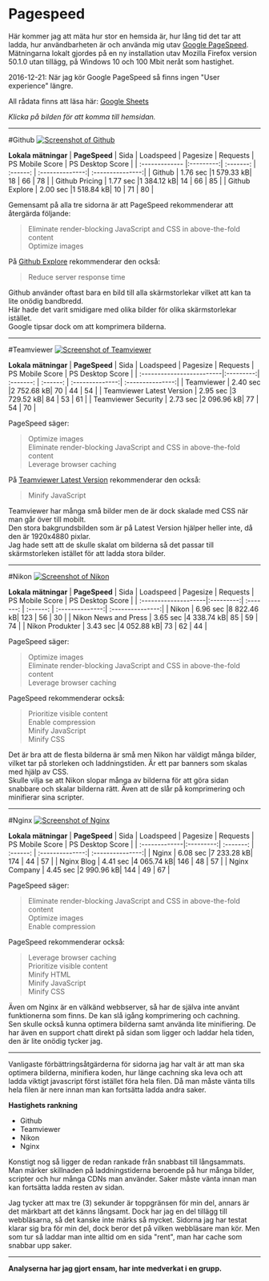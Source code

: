 Pagespeed
==============================================

Här kommer jag att mäta hur stor en hemsida är, hur lång tid det tar att ladda, hur användbarheten är och använda mig utav [Google PageSpeed](https://developers.google.com/speed/pagespeed/).  
Mätningarna lokalt gjordes på en ny installation utav Mozilla Firefox version 50.1.0 utan tillägg, på Windows 10 och 100 Mbit neråt som hastighet.  


2016-12-21: När jag kör Google PageSpeed så finns ingen "User experience" längre. 

All rådata finns att läsa här: [Google Sheets](https://docs.google.com/spreadsheets/d/1CYvQOTZzD8SjnxfZP0xJsXJ2FYki45tDI1qDrogMoRQ/)

*Klicka på bilden för att komma till hemsidan.*  

***

#Github
[![Screenshot of Github][github]](https://github.com/)

**Lokala mätningar** | **PageSpeed**
| Sida           | Loadspeed | Pagesize  | Requests | PS Mobile Score | PS Desktop Score |
| :------------- |:---------:| :-------: | :------: | :--------------:| :---------------:|
| Github         | 1.76 sec  |1 579.33 kB|    18    |       66        |         78       |
| Github Pricing | 1.77 sec  |1 384.12 kB|    14    |       66        |         85       |
| Github Explore | 2.00 sec  |1 518.84 kB|    10    |       71        |         80       |

Gemensamt på alla tre sidorna är att PageSpeed rekommenderar att återgärda följande:   
>Eliminate render-blocking JavaScript and CSS in above-the-fold content  
>Optimize images  

På [Github Explore](https://github.com/explore) rekommenderar den också:
>Reduce server response time

Github använder oftast bara en bild till alla skärmstorlekar vilket att kan ta lite onödig bandbredd.   
Här hade det varit smidigare med olika bilder för olika skärmstorlekar istället.  
Google tipsar dock om att komprimera bilderna.



***
#Teamviewer
[![Screenshot of Teamviewer][teamviewer]](https://www.teamviewer.com/en/)

**Lokala mätningar** | **PageSpeed**
| Sida                      | Loadspeed | Pagesize  | Requests | PS Mobile Score | PS Desktop Score |
| :-------------------------|:---------:| :-------: | :------: | :--------------:| :---------------:|
| Teamviewer                | 2.40 sec  |2 752.68 kB|    70    |       44        |         54       |
| Teamviewer Latest Version | 2.95 sec  |3 729.52 kB|    84    |       53        |         61       |
| Teamviewer Security       | 2.73 sec  |2 096.96 kB|    77    |       54        |         70       |

PageSpeed säger:  
>Optimize images  
>Eliminate render-blocking JavaScript and CSS in above-the-fold content  
>Leverage browser caching

På [Teamviewer Latest Version](https://www.teamviewer.com/en/latest-version/) rekommenderar den också:
>Minify JavaScript

Teamviewer har många små bilder men de är dock skalade med CSS när man går över till mobilt.   
Den stora bakgrundsbilden som är på Latest Version hjälper heller inte, då den är 1920x4880 pixlar.  
Jag hade sett att de skulle skalat om bilderna så det passar till skärmstorleken istället för att ladda stora bilder.


***
#Nikon
[![Screenshot of Nikon][nikon]](http://www.nikon.se/sv_SE/)

**Lokala mätningar** | **PageSpeed**
| Sida                 | Loadspeed | Pagesize  | Requests | PS Mobile Score | PS Desktop Score |
| :--------------------|:---------:| :-------: | :------: | :--------------:| :---------------:|
| Nikon                | 6.96 sec  |8 822.46 kB|    123   |       56        |         30       |
| Nikon News and Press | 3.65 sec  |4 338.74 kB|    85    |       59        |         74       |
| Nikon Produkter      | 3.43 sec  |4 052.88 kB|    73    |       62        |         44       |

PageSpeed säger:  
>Optimize images  
>Eliminate render-blocking JavaScript and CSS in above-the-fold content  
>Leverage browser caching

PageSpeed rekommenderar också:
>Prioritize visible content  
>Enable compression  
>Minify JavaScript  
>Minify CSS

Det är bra att de flesta bilderna är små men Nikon har väldigt många bilder, vilket tar på storleken och laddningstiden.
Är ett par banners som skalas med hjälp av CSS.  
Skulle vilja se att Nikon slopar många av bilderna för att göra sidan snabbare och skalar bilderna rätt. Även att de slår på komprimering och minifierar sina scripter.

***
#Nginx
[![Screenshot of Nginx][Nginx]](https://www.nginx.com/)

**Lokala mätningar** | **PageSpeed**
| Sida          | Loadspeed | Pagesize  | Requests | PS Mobile Score | PS Desktop Score |
| :-------------|:---------:| :-------: | :------: | :--------------:| :---------------:|
| Nginx         | 6.08 sec  |7 233.28 kB|    174   |       44        |         57       |
| Nginx Blog    | 4.41 sec  |4 065.74 kB|    146   |       48        |         57       |
| Nginx Company | 4.45 sec  |2 990.96 kB|    144   |       49        |         67       |

PageSpeed säger:  
>Eliminate render-blocking JavaScript and CSS in above-the-fold content  
>Optimize images  
>Enable compression

PageSpeed rekommenderar också:
>Leverage browser caching  
>Prioritize visible content  
>Minify HTML  
>Minify JavaScript  
>Minify CSS

Även om Nginx är en välkänd webbserver, så har de själva inte använt funktionerna som finns. De kan slå igång komprimering och cachning.  
Sen skulle också kunna optimera bilderna samt använda lite minifiering. De har även en support chatt direkt på sidan som ligger och laddar hela tiden, den är lite onödig tycker jag.

***

Vanligaste förbättringsåtgärderna för sidorna jag har valt är att man ska optimera bilderna, minifiera koden, hur länge cachning ska leva och att ladda viktigt javascript först istället föra hela filen. Då man måste vänta tills hela filen är nere innan man kan fortsätta ladda andra saker.

**Hastighets rankning**

* Github
* Teamviewer
* Nikon
* Nginx

Konstigt nog så ligger de redan rankade från snabbast till långsammats. Man märker skillnaden på laddningstiderna beroende på hur många bilder, scripter och hur många CDNs man använder. Saker måste vänta innan man kan fortsätta ladda resten av sidan.

Jag tycker att max tre (3) sekunder är toppgränsen för min del, annars är det märkbart att det känns långsamt. Dock har jag en del tillägg till webbläsarna, så det kanske inte märks så mycket. 
Sidorna jag har testat klarar sig bra för min del, dock beror det på vilken webbläsare man kör. Men som tur så laddar man inte alltid om en sida "rent", man har cache som snabbar upp saker.


***
**Analyserna har jag gjort ensam, har inte medverkat i en grupp.**

[github]: img/analysis/github.png
[teamviewer]: img/analysis/teamviewer.png
[nikon]: img/analysis/nikon.png
[nginx]: img/analysis/nginx.png
